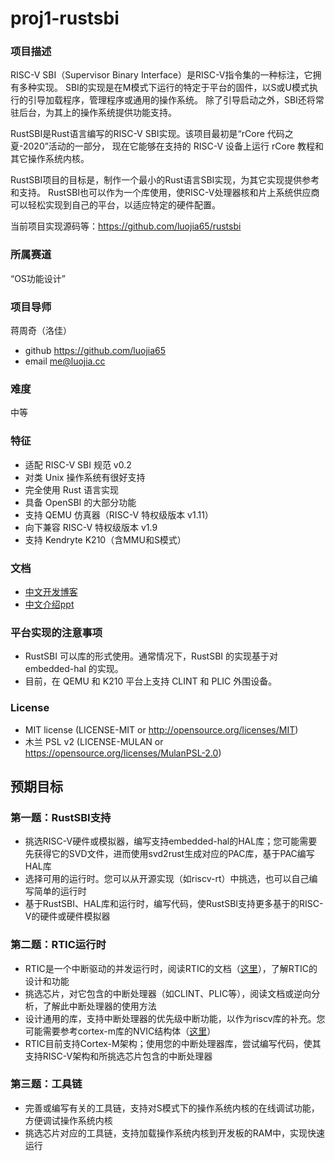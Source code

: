 # proj1-rustsbi

### 项目描述

RISC-V SBI（Supervisor Binary Interface）是RISC-V指令集的一种标注，它拥有多种实现。
SBI的实现是在M模式下运行的特定于平台的固件，以S或U模式执行的引导加载程序，管理程序或通用的操作系统。
除了引导启动之外，SBI还将常驻后台，为其上的操作系统提供功能支持。

RustSBI是Rust语言编写的RISC-V SBI实现。该项目最初是“rCore 代码之夏-2020”活动的一部分，
现在它能够在支持的 RISC-V 设备上运行 rCore 教程和其它操作系统内核。

RustSBI项目的目标是，制作一个最小的Rust语言SBI实现，为其它实现提供参考和支持。
RustSBI也可以作为一个库使用，使RISC-V处理器核和片上系统供应商可以轻松实现到自己的平台，以适应特定的硬件配置。

当前项目实现源码等：https://github.com/luojia65/rustsbi

### 所属赛道

“OS功能设计”

### 项目导师

蒋周奇（洛佳）
- github https://github.com/luojia65
- email me@luojia.cc

### 难度

中等

### 特征

- 适配 RISC-V SBI 规范 v0.2
- 对类 Unix 操作系统有很好支持
- 完全使用 Rust 语言实现
- 具备 OpenSBI 的大部分功能
- 支持 QEMU 仿真器（RISC-V 特权级版本 v1.11）
- 向下兼容 RISC-V 特权级版本 v1.9
- 支持 Kendryte K210（含MMU和S模式）

### 文档

- [中文开发博客](https://github.com/luojia65/rcore-os-blog/blob/master/source/_posts/os-report-final-luojia65.md)
- [中文介绍ppt](https://github.com/luojia65/DailySchedule/blob/master/Rust%E8%AF%AD%E8%A8%80%E4%B8%8ERISC-V%E6%93%8D%E4%BD%9C%E7%B3%BB%E7%BB%9F.pdf)

### 平台实现的注意事项

- RustSBI 可以库的形式使用。通常情况下，RustSBI 的实现基于对 embedded-hal 的实现。
- 目前，在 QEMU 和 K210 平台上支持 CLINT 和 PLIC 外围设备。

### License

- MIT license (LICENSE-MIT or http://opensource.org/licenses/MIT)
- 木兰 PSL v2 (LICENSE-MULAN or https://opensource.org/licenses/MulanPSL-2.0)

## 预期目标

### 第一题：RustSBI支持

- 挑选RISC-V硬件或模拟器，编写支持embedded-hal的HAL库；您可能需要先获得它的SVD文件，进而使用svd2rust生成对应的PAC库，基于PAC编写HAL库
- 选择可用的运行时。您可以从开源实现（如riscv-rt）中挑选，也可以自己编写简单的运行时
- 基于RustSBI、HAL库和运行时，编写代码，使RustSBI支持更多基于的RISC-V的硬件或硬件模拟器

### 第二题：RTIC运行时

- RTIC是一个中断驱动的并发运行时，阅读RTIC的文档（[这里](http://rtic.rs/)），了解RTIC的设计和功能
- 挑选芯片，对它包含的中断处理器（如CLINT、PLIC等），阅读文档或逆向分析，了解此中断处理器的使用方法
- 设计通用的库，支持中断处理器的优先级中断功能，以作为riscv库的补充。您可能需要参考cortex-m库的NVIC结构体（[这里](https://docs.rs/cortex-m/0.7.0/cortex_m/peripheral/struct.NVIC.html)）
- RTIC目前支持Cortex-M架构；使用您的中断处理器库，尝试编写代码，使其支持RISC-V架构和所挑选芯片包含的中断处理器

### 第三题：工具链

- 完善或编写有关的工具链，支持对S模式下的操作系统内核的在线调试功能，方便调试操作系统内核
- 挑选芯片对应的工具链，支持加载操作系统内核到开发板的RAM中，实现快速运行
